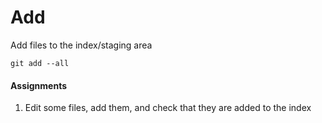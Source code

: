 # Add
Add files to the index/staging area

```
git add --all
```

#### Assignments
1. Edit some files, add them, and check that they are added to the index
